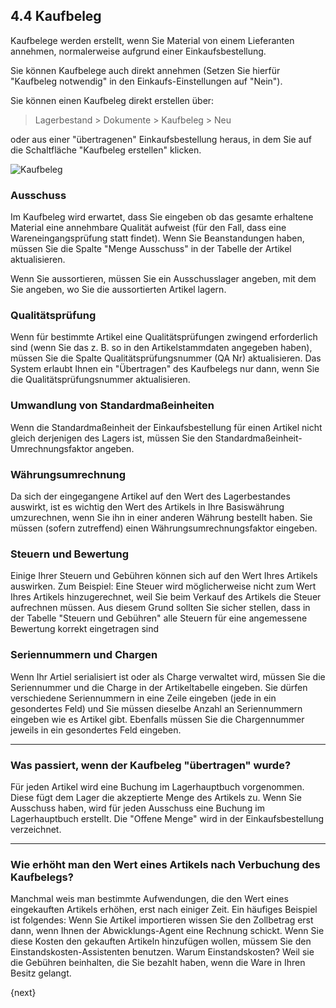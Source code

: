 ## 4.4 Kaufbeleg

Kaufbelege werden erstellt, wenn Sie Material von einem Lieferanten annehmen, normalerweise aufgrund einer Einkaufsbestellung.

Sie können Kaufbelege auch direkt annehmen (Setzen Sie hierfür "Kaufbeleg notwendig" in den Einkaufs-Einstellungen auf "Nein").

Sie können einen Kaufbeleg direkt erstellen über:

> Lagerbestand > Dokumente > Kaufbeleg > Neu

oder aus einer "übertragenen" Einkaufsbestellung heraus, in dem Sie auf die Schaltfläche "Kaufbeleg erstellen" klicken.

<img class="screenshot" alt="Kaufbeleg" src="{{docs_base_url}}/assets/img/stock/purchase-receipt.png">

### Ausschuss

Im Kaufbeleg wird erwartet, dass Sie eingeben ob das gesamte erhaltene Material eine annehmbare Qualität aufweist (für den Fall, dass eine Wareneingangsprüfung statt findet). Wenn Sie Beanstandungen haben, müssen Sie die Spalte "Menge Ausschuss" in der Tabelle der Artikel aktualisieren.

Wenn Sie aussortieren, müssen Sie ein Ausschusslager angeben, mit dem Sie angeben, wo Sie die aussortierten Artikel lagern.

### Qualitätsprüfung

Wenn für bestimmte Artikel eine Qualitätsprüfungen zwingend erforderlich sind (wenn Sie das z. B. so in den Artikelstammdaten angegeben haben), müssen Sie die Spalte Qualitätsprüfungsnummer (QA Nr) aktualisieren. Das System erlaubt Ihnen ein "Übertragen" des Kaufbelegs nur dann, wenn Sie die Qualitätsprüfungsnummer aktualisieren.

### Umwandlung von Standardmaßeinheiten

Wenn die Standardmaßeinheit der Einkaufsbestellung für einen Artikel nicht gleich derjenigen des Lagers ist, müssen Sie den Standardmaßeinheit-Umrechnungsfaktor angeben.

### Währungsumrechnung

Da sich der eingegangene Artikel auf den Wert des Lagerbestandes auswirkt, ist es wichtig den Wert des Artikels in Ihre Basiswährung umzurechnen, wenn Sie ihn in einer anderen Währung bestellt haben. Sie müssen (sofern zutreffend) einen Währungsumrechnungsfaktor eingeben.

### Steuern und Bewertung

Einige Ihrer Steuern und Gebühren können sich auf den Wert Ihres Artikels auswirken. Zum Beispiel: Eine Steuer wird möglicherweise nicht zum Wert Ihres Artikels hinzugerechnet, weil Sie beim Verkauf des Artikels die Steuer aufrechnen müssen. Aus diesem Grund sollten Sie sicher stellen, dass in der Tabelle "Steuern und Gebühren" alle Steuern für eine angemessene Bewertung korrekt eingetragen sind

### Seriennummern und Chargen

Wenn Ihr Artiel serialisiert ist oder als Charge verwaltet wird, müssen Sie die Seriennummer und die Charge in der Artikeltabelle eingeben. Sie dürfen verschiedene Seriennummern in eine Zeile eingeben (jede in ein gesondertes Feld) und Sie müssen dieselbe Anzahl an Seriennummern eingeben wie es Artikel gibt. Ebenfalls müssen Sie die Chargennummer jeweils in ein gesondertes Feld eingeben.

---

### Was passiert, wenn der Kaufbeleg "übertragen" wurde?

Für jeden Artikel wird eine Buchung im Lagerhauptbuch vorgenommen. Diese fügt dem Lager die akzeptierte Menge des Artikels zu. Wenn Sie Ausschuss haben, wird für jeden Ausschuss eine Buchung im Lagerhauptbuch erstellt. Die "Offene Menge" wird in der Einkaufsbestellung verzeichnet.

---

### Wie erhöht man den Wert eines Artikels nach Verbuchung des Kaufbelegs?

Manchmal weis man bestimmte Aufwendungen, die den Wert eines eingekauften Artikels erhöhen, erst nach einiger Zeit. Ein häufiges Beispiel ist folgendes: Wenn Sie Artikel importieren wissen Sie den Zollbetrag erst dann, wenn Ihnen der Abwicklungs-Agent eine Rechnung schickt. Wenn Sie diese Kosten den gekauften Artikeln hinzufügen wollen, müssem Sie den Einstandskosten-Assistenten benutzen. Warum Einstandskosten? Weil sie die Gebühren beinhalten, die Sie bezahlt haben, wenn die Ware in Ihren Besitz gelangt.

{next}
